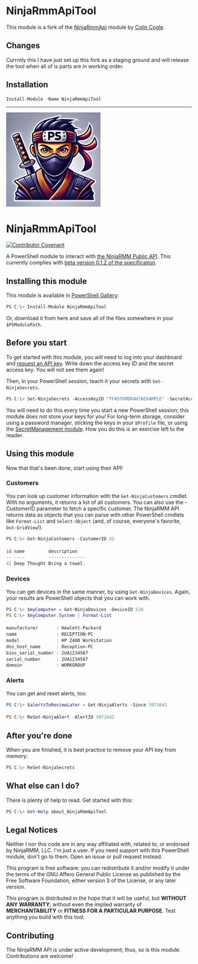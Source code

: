 # NinjaRmmApiTool

This module is a fork of the [NinjaRmmApi](https://github.com/rhymeswithmogul/NinjaRMM-PowerShell) module by [Colin Cogle](https://github.com/rhymeswithmogul).

## Changes

Currntly this I have just set up this fork as a staging ground and will release the tool when all of is parts are in working order. 

## Installation
```powershell
Install-Module -Name NinjaRmmApiTool
```

<hr>

![NinjaRmmApiTool logo](https://github.com/Kalichuza/NinjaRmmApiTool/blob/main/NinjaRmmApiTool.png?raw=true)
# NinjaRmmApiTool
[![Contributor Covenant](https://img.shields.io/badge/Contributor%20Covenant-v2.0%20adopted-ff69b4.svg)](https://github.com/rhymeswithmogul/NinjaRMM-PowerShell/blob/main/CODE_OF_CONDUCT.md) 

A PowerShell module to interact with [the NinjaRMM Public API](https://www.ninjarmm.com/dev-api/).  This currently complies with [beta version 0.1.2 of the specification](https://ninjaresources.s3.amazonaws.com/PublicApi/0.1.2/NinjaRMM%20Public%20API%20v0.1.2.pdf).

## Installing this module
This module is available in [PowerShell Gallery](https://www.powershellgallery.com/packages/NinjaRmmApi):
```powershell
PS C:\> Install-Module NinjaRmmApiTool
```
Or, download it from here and save all of the files somewhere in your `$PSModulePath`.

## Before you start
To get started with this module, you will need to log into your dashboard and [request an API key](https://app.ninjarmm.com/#/configuration/integrations/api).  Write down the access key ID and the secret access key.  You will not see them again!

Then, in your PowerShell session, teach it your secrets with `Set-NinjaSecrets`.
```powershell
PS C:\> Set-NinjaSecrets -AccessKeyID "TF4STGMDR4H7AEXAMPLE" -SecretAccessKey "eh14c4ngchhu6283he03j6o7ar2fcuca0example"
```
You will need to do this every time you start a new PowerShell session;  this module does *not* store your keys for you!  For long-term storage, consider using a password manager, sticking the keys in your `$Profile` file, or using the [SecretManagement module](https://github.com/powershell/secretmanagement).  How you do this is an exercise left to the reader.

## Using this module
Now that that's been done, start using their API!

### Customers
You can look up customer information with the `Get-NinjaCustomers` cmdlet.  With no arguments, it returns a list of all customers.  You can also use the -CustomerID parameter to fetch a specific customer.  The NinjaRMM API returns data as objects that you can parse with other PowerShell cmdlets like `Format-List` and `Select-Object` (and, of course, everyone's favorite, `Out-GridView`!).
```powershell
PS C:\> Get-NinjaCustomers -CustomerID 42

id name         description
-- ----         --------------
42 Deep Thought Bring a towel.
```

### Devices
You can get devices in the same manner, by using `Get-NinjaDevices`.  Again, your results are PowerShell objects that you can work with.
```powershell
PS C:\> $myComputer = Get-NinjaDevices -DeviceID 528
PS C:\> $myComputer.System | Format-List

manufacturer       : Hewlett-Packard
name               : RECEPTION-PC
model              : HP Z400 Workstation
dns_host_name      : Reception-PC
bios_serial_number : 2UA1234567
serial_number      : 2UA1234567
domain             : WORKGROUP
```

### Alerts
You can get and reset alerts, too:
```powershell
PS C:\> $alertsToReviewLater = Get-NinjaAlerts -Since 3071641

PS C:\> ReSet-NinjaAlert -AlertID 3071642
```

## After you're done
When you are finished, it is best practice to remove your API key from memory:
```powershell
PS C:\> ReSet-NinjaSecrets
```

## What else can I do?
There is plenty of help to read.  Get started with this:
```powershell
PS C:\> Get-Help about_NinjaRmmApiTool
```

## Legal Notices
Neither I nor this code are in any way affiliated with, related to, or endorsed by NinjaRMM, LLC.  I'm just a user.  If you need support with this PowerShell module, don't go to them.  Open an issue or pull request instead.

This program is free software:  you can redistribute it and/or modify it under the terms of the GNU Affero General Public License as published by the Free Software Foundation, either version 3 of the License, or any later version.

This program is distributed in the hope that it will be useful, but **WITHOUT ANY WARRANTY**; without even the implied warranty of **MERCHANTABILITY** or **FITNESS FOR A PARTICULAR PURPOSE**.  Test anything you build with this tool.

## Contributing
The NinjaRMM API is under active development;  thus, so is this module.  Contributions are welcome!
